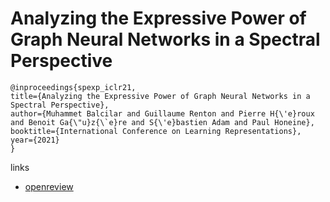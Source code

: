 # Analyzing the Expressive Power of Graph Neural Networks in a Spectral Perspective

```
@inproceedings{spexp_iclr21,
title={Analyzing the Expressive Power of Graph Neural Networks in a Spectral Perspective},
author={Muhammet Balcilar and Guillaume Renton and Pierre H{\'e}roux and Benoit Ga{\"u}z{\`e}re and S{\'e}bastien Adam and Paul Honeine},
booktitle={International Conference on Learning Representations},
year={2021}
}
```

links
- [openreview](https://openreview.net/forum?id=-qh0M9XWxnv)
